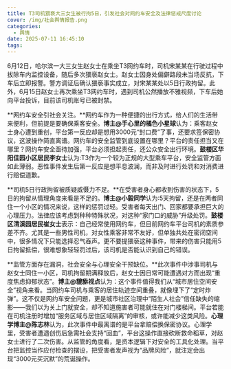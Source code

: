 ```yaml
---
title: T3司机猥亵大三女生被行拘5日，引发社会对网约车安全及法律惩戒尺度讨论
cover: /img/社会舆情报告.png
categories:
  - 舆情
date: 2025-07-11 16:45:10
tags:
---
```


6月12日，哈尔滨一大三女生赵女士在乘坐T3网约车时，司机宋某某在行驶过程中拔除车内监控设备，随后多次猥亵赵女士。赵女士因身处偏僻路段未当场反抗，下车后立即报警。警方调证后确认猥亵事实成立，对宋某某处以5日行政拘留。此外，6月15日赵女士再次乘坐T3网约车时，遇到司机公然播放不雅视频，下车后她向平台投诉，目前该司机账号已被封禁。

**网约车安全引社会关注。**网约车作为一种便捷的出行方式，给人们的生活带来便利，但前提是要确保乘客安全。**博主@手心里的橘色小星球**认为：乘客赵女士身心遭到重创，平台第一反应却是想用3000元“封口费”了事，还要求签保密协议，这波操作简直离谱。网约车的安全监管到底设置在哪里？平台的责任担当又在哪里？网约车安全亟待加强，平台必须担起责任，还公众安全出行环境。**鼓楼区华阳佳园小区居民李女士**认为:T3作为一个较为正规的大型乘车平台，安全监管方面如此薄弱。恶性事件发生后第一反应是想平息波澜，而非及时进行处罚和对消费进行赔偿道歉。

**司机5日行政拘留被质疑威慑力不足。**在受害者身心都收到伤害的状态下，5日的拘留从情理角度来看是不足的。**博主@小毅同学**认为:5天拘留，还是在两者同住一个小区的情况来说，这样的惩罚过轻。受害者每天出门、回家都要承担巨大的心理压力。法律应该考虑到种种特殊状况，对这种“家门口的威胁”升级处罚。**鼓楼区清溪园居民崔女士**表示：自己经常使用网约车，但目前网约车平台司机的素质参差不齐。尤其是一些男性司机，对女性乘客非常不友好，但单独共处在密闭空间中，很多情况下只能选择忍气吞声。更不要提猥亵这种事件，带来的伤害只能用5日拘留抵偿，很难想象轻轻罚过后，该司机是否能认识到自己的错误。

**监管方面存在漏洞，社会安全与心理安全干预缺位。**此次事件中涉事司机与赵女士同住一小区，司机拘留期满释放后，赵女士因日常可能遭遇对方而出现“重度焦虑抑郁状态”。**博主@貔貅视点**认为：这个事件值得我们从“城市居住空间安全”视角来看。当网约车司机与乘客的居住轨迹空间重叠，就像埋下了“定时炸弹”。这不仅是网约车安全问题，更是城市社区治理中“陌生人社会”信任缺失的缩影——我们以为关上门就安全，却不知道施害者可能就住在对门楼梯间。平台若能在司机注册时增加“服务区域与居住区域隔离”的审核，或许能减少这类风险。**心理学博主@陈志林**认为，此次事件中最离谱的是平台拿赔偿换保密协议。心理学里，受害者遭遇创伤后急需社会支持“回血”，平台这操作直接砍断救命稻草，对赵女士进行了二次伤害。从监管的角度看，是资本逻辑下对安全的工具化处理。当平台把监控当作应付检查的摆设，把受害者发声视为“品牌风险”，就注定会出现“3000元买沉默”的荒诞操作。
